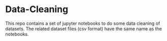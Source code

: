 # Data-Cleaning

This repo contains a set of jupyter notebooks to do some data cleaning of datasets. The related dataset files (csv format) have the same name as the notebooks.
